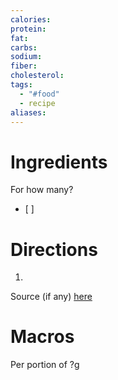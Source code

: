 ```yaml
---
calories: 
protein: 
fat: 
carbs: 
sodium: 
fiber: 
cholesterol: 
tags:
  - "#food"
  - recipe
aliases:
---
```

# Ingredients
For how many?
- [ ] 

# Directions
1. 

Source (if any) [here]() 
# Macros
Per portion of ?g
```foodiary

```